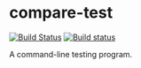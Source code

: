 # compare-test

[![Build Status](https://travis-ci.org/jonathanvdc/compare-test.svg?branch=master)](https://travis-ci.org/jonathanvdc/compare-test)
[![Build status](https://ci.appveyor.com/api/projects/status/syxawhhy7ek5osbk?svg=true)](https://ci.appveyor.com/project/jonathanvdc/compare-test)

A command-line testing program.
